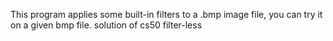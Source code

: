 This program applies some built-in filters to a .bmp image file, you can try it on a given bmp file.
solution of cs50 filter-less
